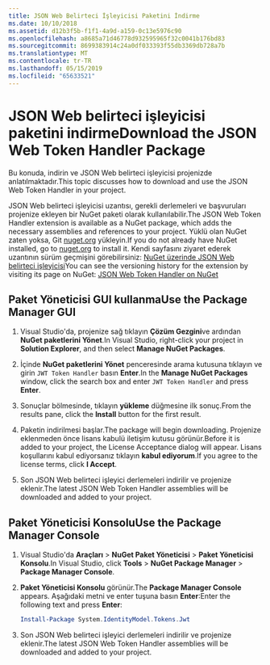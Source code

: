 ```yaml
---
title: JSON Web Belirteci İşleyicisi Paketini İndirme
ms.date: 10/10/2018
ms.assetid: d12b3f5b-f1f1-4a9d-a159-0c13e5976c90
ms.openlocfilehash: a8685a71d46778d932595965f32c0041b176bd83
ms.sourcegitcommit: 8699383914c24a0df033393f55db3369db728a7b
ms.translationtype: MT
ms.contentlocale: tr-TR
ms.lasthandoff: 05/15/2019
ms.locfileid: "65633521"
---
```

# <a name="download-the-json-web-token-handler-package"></a><span data-ttu-id="c2dc6-102">JSON Web belirteci işleyicisi paketini indirme</span><span class="sxs-lookup"><span data-stu-id="c2dc6-102">Download the JSON Web Token Handler Package</span></span>

<span data-ttu-id="c2dc6-103">Bu konuda, indirin ve JSON Web belirteci işleyicisi projenizde anlatılmaktadır.</span><span class="sxs-lookup"><span data-stu-id="c2dc6-103">This topic discusses how to download and use the JSON Web Token Handler in your project.</span></span>

<span data-ttu-id="c2dc6-104">JSON Web belirteci işleyicisi uzantısı, gerekli derlemeleri ve başvuruları projenize ekleyen bir NuGet paketi olarak kullanılabilir.</span><span class="sxs-lookup"><span data-stu-id="c2dc6-104">The JSON Web Token Handler extension is available as a NuGet package, which adds the necessary assemblies and references to your project.</span></span> <span data-ttu-id="c2dc6-105">Yüklü olan NuGet zaten yoksa, Git [nuget.org](https://nuget.org) yükleyin.</span><span class="sxs-lookup"><span data-stu-id="c2dc6-105">If you do not already have NuGet installed, go to [nuget.org](https://nuget.org) to install it.</span></span> <span data-ttu-id="c2dc6-106">Kendi sayfasını ziyaret ederek uzantının sürüm geçmişini görebilirsiniz: [NuGet üzerinde JSON Web belirteci işleyicisi](https://www.nuget.org/packages/System.IdentityModel.Tokens.Jwt/)</span><span class="sxs-lookup"><span data-stu-id="c2dc6-106">You can see the versioning history for the extension by visiting its page on NuGet: [JSON Web Token Handler on NuGet](https://www.nuget.org/packages/System.IdentityModel.Tokens.Jwt/)</span></span>

## <a name="use-the-package-manager-gui"></a><span data-ttu-id="c2dc6-107">Paket Yöneticisi GUI kullanma</span><span class="sxs-lookup"><span data-stu-id="c2dc6-107">Use the Package Manager GUI</span></span>

1. <span data-ttu-id="c2dc6-108">Visual Studio'da, projenize sağ tıklayın **Çözüm Gezgini**ve ardından **NuGet paketlerini Yönet**.</span><span class="sxs-lookup"><span data-stu-id="c2dc6-108">In Visual Studio, right-click your project in **Solution Explorer**, and then select **Manage NuGet Packages**.</span></span>

2. <span data-ttu-id="c2dc6-109">İçinde **NuGet paketlerini Yönet** penceresinde arama kutusuna tıklayın ve girin `JWT Token Handler` basın **Enter**.</span><span class="sxs-lookup"><span data-stu-id="c2dc6-109">In the **Manage NuGet Packages** window, click the search box and enter `JWT Token Handler` and press **Enter**.</span></span>

3. <span data-ttu-id="c2dc6-110">Sonuçlar bölmesinde, tıklayın **yükleme** düğmesine ilk sonuç.</span><span class="sxs-lookup"><span data-stu-id="c2dc6-110">From the results pane, click the **Install** button for the first result.</span></span>

4. <span data-ttu-id="c2dc6-111">Paketin indirilmesi başlar.</span><span class="sxs-lookup"><span data-stu-id="c2dc6-111">The package will begin downloading.</span></span> <span data-ttu-id="c2dc6-112">Projenize eklenmeden önce lisans kabulü iletişim kutusu görünür.</span><span class="sxs-lookup"><span data-stu-id="c2dc6-112">Before it is added to your project, the License Acceptance dialog will appear.</span></span> <span data-ttu-id="c2dc6-113">Lisans koşullarını kabul ediyorsanız tıklayın **kabul ediyorum**.</span><span class="sxs-lookup"><span data-stu-id="c2dc6-113">If you agree to the license terms, click **I Accept**.</span></span>

5. <span data-ttu-id="c2dc6-114">Son JSON Web belirteci işleyici derlemeleri indirilir ve projenize eklenir.</span><span class="sxs-lookup"><span data-stu-id="c2dc6-114">The latest JSON Web Token Handler assemblies will be downloaded and added to your project.</span></span>

## <a name="use-the-package-manager-console"></a><span data-ttu-id="c2dc6-115">Paket Yöneticisi Konsolu</span><span class="sxs-lookup"><span data-stu-id="c2dc6-115">Use the Package Manager Console</span></span>

1. <span data-ttu-id="c2dc6-116">Visual Studio'da **Araçları** > **NuGet Paket Yöneticisi** > **Paket Yöneticisi Konsolu**.</span><span class="sxs-lookup"><span data-stu-id="c2dc6-116">In Visual Studio, click **Tools** > **NuGet Package Manager** > **Package Manager Console**.</span></span>

2. <span data-ttu-id="c2dc6-117">**Paket Yöneticisi Konsolu** görünür.</span><span class="sxs-lookup"><span data-stu-id="c2dc6-117">The **Package Manager Console** appears.</span></span> <span data-ttu-id="c2dc6-118">Aşağıdaki metni ve enter tuşuna basın **Enter**:</span><span class="sxs-lookup"><span data-stu-id="c2dc6-118">Enter the following text and press **Enter**:</span></span>

    ```powershell
    Install-Package System.IdentityModel.Tokens.Jwt
    ```

3. <span data-ttu-id="c2dc6-119">Son JSON Web belirteci işleyici derlemeleri indirilir ve projenize eklenir.</span><span class="sxs-lookup"><span data-stu-id="c2dc6-119">The latest JSON Web Token Handler assemblies will be downloaded and added to your project.</span></span>
